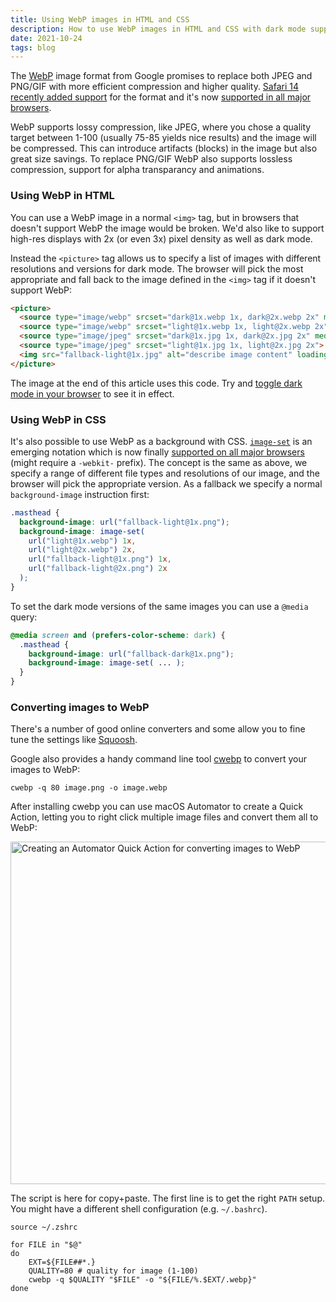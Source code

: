 ```yaml
---
title: Using WebP images in HTML and CSS
description: How to use WebP images in HTML and CSS with dark mode support and fallback for non-retina and unsupported browsers.
date: 2021-10-24
tags: blog
---
```

<!--
//- https://css-tricks.com/using-webp-images/
//- https://raoulkramer.de/avif-webp-images-css-background-usage-progressive-enhanced-with-image-set/
-->

The [WebP](https://en.wikipedia.org/wiki/WebP) image format from Google promises to replace both JPEG and PNG/GIF with more efficient compression and higher quality. [Safari 14 recently added support](https://developer.apple.com/documentation/safari-release-notes/safari-14-release-notes#Media) for the format and it's now [supported in all major browsers](https://caniuse.com/?search=webp).

WebP supports lossy compression, like JPEG, where you chose a quality target between 1-100 (usually 75-85 yields nice results) and the image will be compressed. This can introduce artifacts (blocks) in the image but also great size savings. To replace PNG/GIF WebP also supports lossless compression, support for alpha transparancy and animations.

<!-- more-->

### Using WebP in HTML

You can use a WebP image in a normal `<img>` tag, but in browsers that doesn't support WebP the image would be broken. We'd also like to support high-res displays with 2x (or even 3x) pixel density as well as dark mode.

Instead the `<picture>` tag allows us to specify a list of images with different resolutions and versions for dark mode. The browser will pick the most appropriate and fall back to the image defined in the `<img>` tag if it doesn't support WebP:

```html
<picture>
  <source type="image/webp" srcset="dark@1x.webp 1x, dark@2x.webp 2x" media="(prefers-color-scheme: dark)">
  <source type="image/webp" srcset="light@1x.webp 1x, light@2x.webp 2x">
  <source type="image/jpeg" srcset="dark@1x.jpg 1x, dark@2x.jpg 2x" media="(prefers-color-scheme: dark)">
  <source type="image/jpeg" srcset="light@1x.jpg 1x, light@2x.jpg 2x">
  <img src="fallback-light@1x.jpg" alt="describe image content" loading="lazy">
</picture>
```

The image at the end of this article uses this code. Try and [toggle dark mode in your browser](https://developer.chrome.com/docs/devtools/customize/dark-theme/) to see it in effect.

### Using WebP in CSS

It's also possible to use WebP as a background with CSS. [`image-set`](https://developer.mozilla.org/en-US/docs/Web/CSS/image/image-set()) is an emerging notation which is now finally [supported on all major browsers](https://caniuse.com/?search=image-set) (might require a `-webkit-` prefix). The concept is the same as above, we specify a range of different file types and resolutions of our image, and the browser will pick the appropriate version. As a fallback we specify a normal `background-image` instruction first:

```css
.masthead {
  background-image: url("fallback-light@1x.png");
  background-image: image-set(
    url("light@1x.webp") 1x,
    url("light@2x.webp") 2x,
    url("fallback-light@1x.png") 1x,
    url("fallback-light@2x.png") 2x
  );
}
```

To set the dark mode versions of the same images you can use a `@media` query:

```css
@media screen and (prefers-color-scheme: dark) {
  .masthead {
    background-image: url("fallback-dark@1x.png");
    background-image: image-set( ... );
  }
}
```

### Converting images to WebP

There's a number of good online converters and some allow you to fine tune the settings like [Squoosh](https://squoosh.app/).

Google also provides a handy command line tool [cwebp](https://developers.google.com/speed/webp/docs/using) to convert your images to WebP:

```shell
cwebp -q 80 image.png -o image.webp
```

After installing cwebp you can use macOS Automator to create a Quick Action, letting you to right click multiple image files and convert them all to WebP:

<picture>
  <source type="image/webp" srcset="/images/blog/using-webp-images-html-css/automator-dark.webp 1x, /images/blog/using-webp-images-html-css/automator-dark@2x.webp 2x" media="(prefers-color-scheme: dark)">
  <source type="image/webp" srcset="/images/blog/using-webp-images-html-css/automator.webp 1x, /images/blog/using-webp-images-html-css/automator@2x.webp 2x">
  <source type="image/jpeg" srcset="/images/blog/using-webp-images-html-css/automator-dark.png 1x, /images/blog/using-webp-images-html-css/automator-dark@2x.png 2x" media="(prefers-color-scheme: dark)">
  <source type="image/jpeg" srcset="/images/blog/using-webp-images-html-css/automator.png 1x, /images/blog/using-webp-images-html-css/automator@2x.png 2x">
  <img src="/images/blog/using-webp-images-html-css/automator.png" alt="Creating an Automator Quick Action for converting images to WebP" loading="lazy" width="720" height="548">
</picture>

The script is here for copy+paste. The first line is to get the right `PATH` setup. You might have a different shell configuration (e.g. `~/.bashrc`).

```shell
source ~/.zshrc

for FILE in "$@"
do
	EXT=${FILE##*.}
	QUALITY=80 # quality for image (1-100)
	cwebp -q $QUALITY "$FILE" -o "${FILE/%.$EXT/.webp}"
done
```
